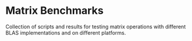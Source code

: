 # Matrix Benchmarks

Collection of scripts and results for testing matrix operations with different BLAS implementations and on different platforms.

